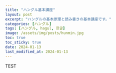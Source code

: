 ```yaml
---
title: "ハングル基本講座"
layout: post
excerpt: "ハングルの基本原理と読み書きの基本講座です。"
categories: [ハングル]
tags: [ハングル, hagul, 한글]
image: /assets/img/posts/hunmin.jpg
toc: true
toc_sticky: true
date: 2024-01-13
last_modified_at: 2024-01-13
---
```


TEST
